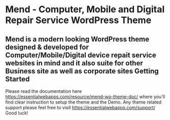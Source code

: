 Mend - Computer, Mobile and Digital Repair Service WordPress Theme
===
Mend is a modern looking WordPress theme designed & developed for Computer/Mobile/Digital device repait service websites in mind and it also suite for other Business site as well as corporate sites
Getting Started
---------------
Please read the documentation here https://essentialwebapps.com/resource/mend-wp-theme-doc/ where you'll find clear instruction to setup the theme and the Demo. 
Any theme related support please feel free to visit https://essentialwebapps.com/support/
Good luck!